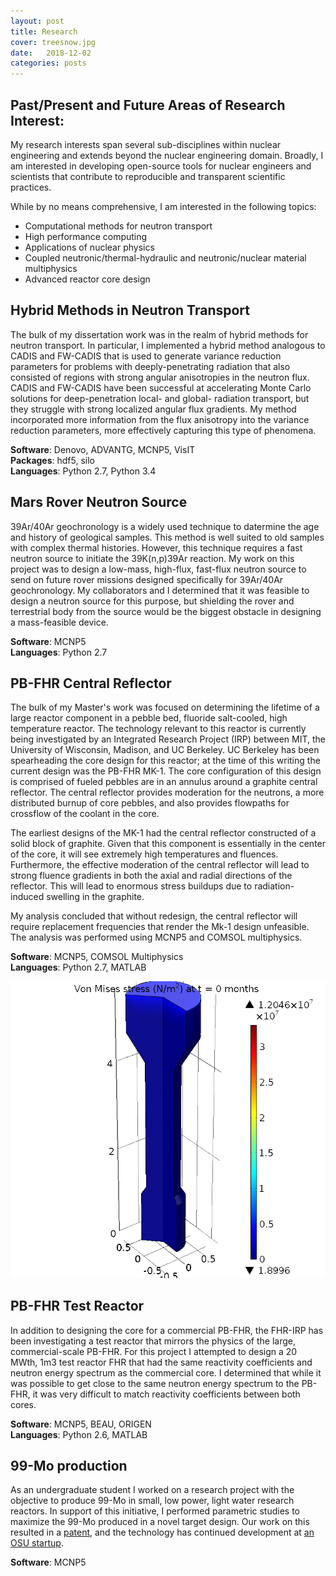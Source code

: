 ```yaml
---
layout: post
title: Research 
cover: treesnow.jpg
date:   2018-12-02
categories: posts
---
```

## Past/Present and Future Areas of Research Interest:

My research interests span several sub-disciplines within nuclear
engineering and extends beyond the nuclear engineering domain. Broadly, I am
interested in developing open-source tools for nuclear engineers and scientists
that contribute to reproducible and transparent scientific practices. 

While by no means comprehensive, I am interested in the following topics: 

* Computational methods for neutron transport 
* High performance computing
* Applications of nuclear physics
* Coupled neutronic/thermal-hydraulic and neutronic/nuclear material multiphysics
* Advanced reactor core design 

## Hybrid Methods in Neutron Transport

The bulk of my dissertation work was in the realm of hybrid methods for neutron transport. 
In particular, I implemented a hybrid method analogous to CADIS and FW-CADIS that is used 
to generate variance reduction parameters for problems with deeply-penetrating radiation that also 
consisted of regions with strong angular anisotropies in the neutron flux. 
CADIS and FW-CADIS have been successful at accelerating Monte Carlo solutions for 
deep-penetration local- and global- radiation transport, but they struggle with strong 
localized angular flux gradients. 
My method incorporated more information from the flux anisotropy into the 
variance reduction parameters, more effectively capturing this type of phenomena. 

**Software**: Denovo, ADVANTG, MCNP5, VisIT <br />
**Packages**: hdf5, silo <br />
**Languages**: Python 2.7, Python 3.4


## Mars Rover Neutron Source

39Ar/40Ar geochronology is a widely used technique to datermine the age and history of geological 
samples. 
This method is well suited to old samples with complex thermal histories.
However, this technique requires a fast neutron source to initiate the 39K(n,p)39Ar reaction. 
My work on this project was to design a low-mass, high-flux, fast-flux neutron source to 
send on future rover missions designed specifically for 39Ar/40Ar geochronology. 
My collaborators and I determined that it was feasible to design a neutron source for this 
purpose, but shielding the rover and terrestrial body from the source would be the 
biggest obstacle in designing a mass-feasible device.   

**Software**: MCNP5 <br />
**Languages**: Python 2.7

## PB-FHR Central Reflector

The bulk of my Master's work was focused on determining the lifetime of a large reactor 
component in a pebble bed, fluoride salt-cooled, high temperature reactor. The technology 
relevant to this  reactor is currently being investigated  by an 
Integrated Research Project (IRP) between MIT, the University of Wisconsin, Madison, 
and UC Berkeley. 
UC Berkeley has been spearheading the core design for this reactor; at the time of this writing 
the current 
design was the PB-FHR MK-1. The core configuration of this design is comprised of
fueled pebbles are in an annulus 
around a graphite central reflector. The central reflector provides 
moderation for the neutrons, a more distributed burnup of core pebbles, and also 
provides flowpaths for crossflow of the coolant in the core.   

The earliest designs of the MK-1 had the central reflector constructed of a solid block of graphite. 
Given that this component is essentially in the center of the core, it will see extremely high
temperatures and fluences. Furthermore, the effective moderation of the central reflector will 
lead to strong fluence gradients in both the axial and radial directions of the reflector. This 
will lead to enormous stress buildups due to radiation-induced swelling in the graphite. 

My analysis concluded that without redesign, the central reflector will require replacement
frequencies that render the Mk-1 design unfeasible. The analysis was performed using MCNP5 
and COMSOL multiphysics.  

**Software**: MCNP5, COMSOL Multiphysics <br />
**Languages**: Python 2.7, MATLAB

![Central Reflector](/images/StressMises.gif)

## PB-FHR Test Reactor

In addition to designing the core for a commercial PB-FHR, the FHR-IRP has been 
investigating a test reactor that mirrors the physics of the large, commercial-scale 
PB-FHR. For this project I attempted to design a 20 MWth, 1m3 test reactor 
FHR that had the same reactivity coefficients and neutron energy spectrum as 
the commercial core. I determined that while it was possible to get close to the 
same neutron energy spectrum to the PB-FHR, it was very difficult to match 
reactivity coefficients between both cores.      

**Software**: MCNP5, BEAU, ORIGEN <br />
**Languages**: Python 2.6, MATLAB

## 99-Mo production

As an undergraduate student I worked on a research project with the 
objective to produce 99-Mo in 
small, low power, light water research reactors. In support of this initiative, 
I performed parametric studies to maximize the 99-Mo 
produced in a novel target design. Our work
on this resulted in a [patent](https://www.google.com/patents/US20120027152), 
and the technology has continued development at [an OSU
startup](http://terra.oregonstate.edu/2014/05/oregon-state-nuclear-engineers-solve-looming-medical-isotope-shortage/).

**Software**: MCNP5 <br />

